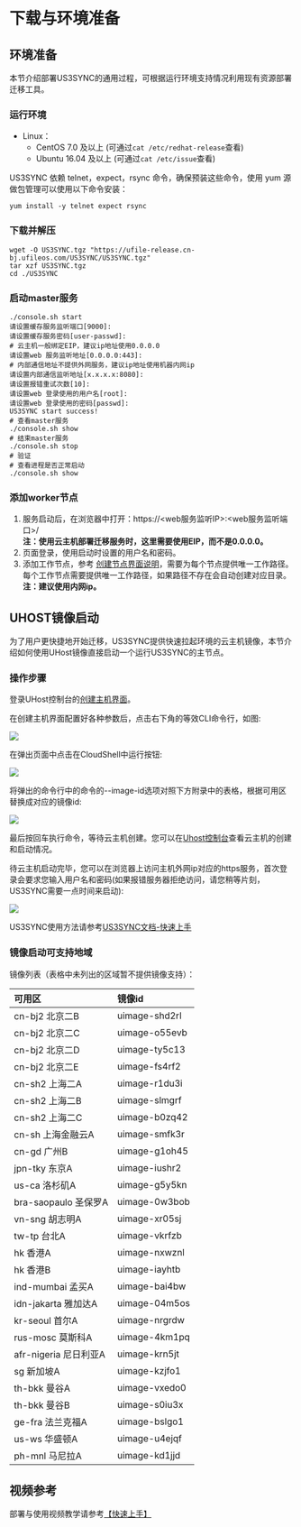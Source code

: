 # 下载与环境准备

## 环境准备

本节介绍部署US3SYNC的通用过程，可根据运行环境支持情况利用现有资源部署迁移工具。

### 运行环境

- Linux：
  - CentOS 7.0 及以上 (可通过`cat /etc/redhat-release`查看)
  - Ubuntu 16.04 及以上 (可通过`cat /etc/issue`查看)

US3SYNC 依赖 telnet，expect，rsync 命令，确保预装这些命令，使用 yum 源做包管理可以使用以下命令安装：

```
yum install -y telnet expect rsync
```

### 下载并解压

```
wget -O US3SYNC.tgz "https://ufile-release.cn-bj.ufileos.com/US3SYNC/US3SYNC.tgz" 
tar xzf US3SYNC.tgz
cd ./US3SYNC
```

### 启动master服务

```
./console.sh start
请设置缓存服务监听端口[9000]:
请设置缓存服务密码[user-passwd]:
# 云主机一般绑定EIP，建议ip地址使用0.0.0.0
请设置web 服务监听地址[0.0.0.0:443]:
# 内部通信地址不提供外网服务，建议ip地址使用机器内网ip
请设置内部通信监听地址[x.x.x.x:8080]:
请设置报错重试次数[10]:
请设置web 登录使用的用户名[root]: 
请设置web 登录使用的密码[passwd]: 
US3SYNC start success!
# 查看master服务
./console.sh show
# 结束master服务
./console.sh stop
# 验证
# 查看进程是否正常启动
./console.sh show
```

### 添加worker节点

1. 服务启动后，在浏览器中打开：https://<web服务监听IP>:<web服务监听端口>/<br>**注：使用云主机部署迁移服务时，这里需要使用EIP，而不是0.0.0.0。**
2. 页面登录，使用启动时设置的用户名和密码。
3. 添加工作节点，参考 [创建节点界面说明](/ufile/tools/us3sync/quickaccess?id=创建节点界面说明)，需要为每个节点提供唯一工作路径。
   每个工作节点需要提供唯一工作路径，如果路径不存在会自动创建对应目录。<br>**注：建议使用内网ip。**

## UHOST镜像启动

为了用户更快捷地开始迁移，US3SYNC提供快速拉起环境的云主机镜像，本节介绍如何使用UHost镜像直接启动一个运行US3SYNC的主节点。

### 操作步骤

登录UHost控制台的[创建主机界面](https://console.ucloud.cn/uhost/uhost/create)。

在创建主机界面配置好各种参数后，点击右下角的等效CLI命令行，如图:

![](http://ufile-release.cn-bj.ufileos.com/us3sync/doc/cli_command.png)

在弹出页面中点击在CloudShell中运行按钮:

![](http://ufile-release.cn-bj.ufileos.com/us3sync/doc/run_cloudshell.png)

将弹出的命令行中的命令的--image-id选项对照下方附录中的表格，根据可用区替换成对应的镜像id:

![](http://ufile-release.cn-bj.ufileos.com/us3sync/doc/replace_image_id.png)

最后按回车执行命令，等待云主机创建。您可以在[Uhost控制台](https://console.ucloud.cn/uhost/uhost)查看云主机的创建和启动情况。

待云主机启动完毕，您可以在浏览器上访问主机外网ip对应的https服务，首次登录会要求您输入用户名和密码(如果报错服务器拒绝访问，请您稍等片刻，US3SYNC需要一点时间来启动):

![](http://ufile-release.cn-bj.ufileos.com/us3sync/doc/user_passwd.png)

US3SYNC使用方法请参考[US3SYNC文档-快速上手](https://docs.ucloud.cn/ufile/tools/us3sync/quickaccess)

### 镜像启动可支持地域

镜像列表（表格中未列出的区域暂不提供镜像支持）：

| 可用区                | 镜像id        |
| :-------------------- | :------------ |
| cn-bj2 北京二B        | uimage-shd2rl |
| cn-bj2 北京二C        | uimage-o55evb |
| cn-bj2 北京二D        | uimage-ty5c13 |
| cn-bj2 北京二E        | uimage-fs4rf2 |
| cn-sh2 上海二A        | uimage-r1du3i |
| cn-sh2 上海二B        | uimage-slmgrf |
| cn-sh2 上海二C        | uimage-b0zq42 |
| cn-sh 上海金融云A     | uimage-smfk3r |
| cn-gd 广州B           | uimage-g1oh45 |
| jpn-tky 东京A         | uimage-iushr2 |
| us-ca 洛杉矶A         | uimage-g5y5kn |
| bra-saopaulo 圣保罗A  | uimage-0w3bob |
| vn-sng 胡志明A        | uimage-xr05sj |
| tw-tp 台北A           | uimage-vkrfzb |
| hk 香港A              | uimage-nxwznl |
| hk 香港B              | uimage-iayhtb |
| ind-mumbai 孟买A      | uimage-bai4bw |
| idn-jakarta 雅加达A   | uimage-04m5os |
| kr-seoul 首尔A        | uimage-nrgrdw |
| rus-mosc 莫斯科A      | uimage-4km1pq |
| afr-nigeria 尼日利亚A | uimage-krn5jt |
| sg 新加坡A            | uimage-kzjfo1 |
| th-bkk 曼谷A          | uimage-vxedo0 |
| th-bkk 曼谷B          | uimage-s0iu3x |
| ge-fra 法兰克福A      | uimage-bslgo1 |
| us-ws 华盛顿A         | uimage-u4ejqf |
| ph-mnl 马尼拉A        | uimage-kd1jjd |

## 视频参考

部署与使用视频教学请参考[【快速上手】](/ufile/tools/us3sync/quickaccess?id=视频教学
)
